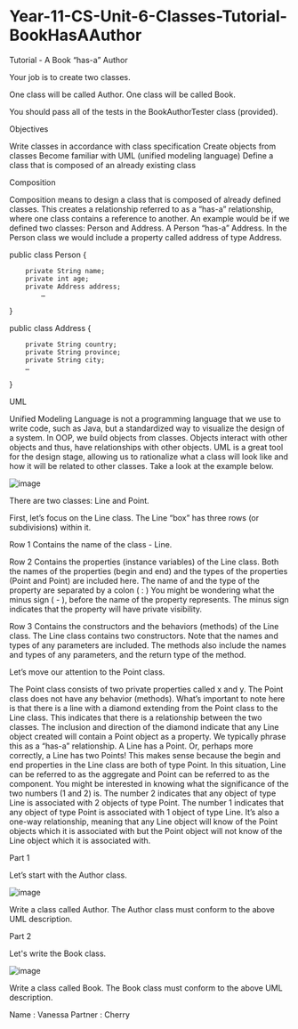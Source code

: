 # Year-11-CS-Unit-6-Classes-Tutorial-BookHasAAuthor

Tutorial - A Book “has-a” Author

Your job is to create two classes.

One class will be called Author.
One class will be called Book.

You should pass all of the tests in the BookAuthorTester class (provided).

Objectives

Write classes in accordance with class specification
Create objects from classes
Become familiar with UML (unified modeling language)
Define a class that is composed of an already existing class

Composition

Composition means to design a class that is composed of already defined classes. This creates a relationship referred to as a “has-a” relationship, where one class contains a reference to another. An example would be if we defined two classes: Person and Address. A Person “has-a” Address. In the Person class we would include a property called address of type Address.

public class Person {

        private String name;
        private int age;
        private Address address;
            …

} 

public class Address {

        private String country;
        private String province;
        private String city;
        …

}



UML

Unified Modeling Language is not a programming language that we use to write code, such as Java, but a standardized way to visualize the design of a system. In OOP, we build objects from classes. Objects interact with other objects and thus, have relationships with other objects. UML is a great tool for the design stage, allowing us to rationalize what a class will look like and how it will be related to other classes. Take a look at the example below.

![image](https://user-images.githubusercontent.com/57818506/213328428-b695ded1-6dc1-4746-b396-45f2d1d1ffcd.png)

There are two classes: Line and Point. 

First, let’s focus on the Line class.
The Line “box” has three rows (or subdivisions) within it. 

Row 1
Contains the name of the class - Line. 

Row 2
Contains the properties (instance variables) of the Line class.
Both the names of the properties (begin and end) and the types of the properties (Point and Point) are included here. 
The name of and the type of the property are separated by a colon ( : )
You might be wondering what the minus sign ( - ), before the name of the property represents. The minus sign indicates that the property will have private visibility. 

Row 3
Contains the constructors and the behaviors (methods) of the Line class.
The Line class contains two constructors. Note that the names and types of any parameters are included.
The methods also include the names and types of any parameters, and the return type of the method.

Let’s move our attention to the Point class. 

The Point class consists of two private properties called x and y. 
The Point class does not have any behavior (methods).
What’s important to note here is that there is a line with a diamond extending from the Point class to the Line class. This indicates that there is a relationship between the two classes. The inclusion and direction of the diamond indicate that any Line object created will contain a Point object as a property. We typically phrase this as a “has-a” relationship. A Line has a Point. Or, perhaps more correctly, a Line has two Points! This makes sense because the begin and end properties in the Line class are both of type Point. In this situation, Line can be referred to as the aggregate and Point can be referred to as the component.
You might be interested in knowing what the significance of the two numbers (1 and 2) is. The number 2 indicates that any object of type Line is associated with 2 objects of type Point. The number 1 indicates that any object of type Point is associated with 1 object of type Line. It’s also a one-way relationship, meaning that any Line object will know of the Point objects which it is associated with but the Point object will not know of the Line object which it is associated with. 


Part 1

Let’s start with the Author class.

![image](https://user-images.githubusercontent.com/57818506/213328519-fb7d4af4-643f-4e99-9402-66989360d50e.png)

Write a class called Author. The Author class must conform to the above UML description.

Part 2

Let's write the Book class.

![image](https://user-images.githubusercontent.com/57818506/213328594-c926aff6-1197-4629-b274-01ece0d6d90e.png)

Write a class called Book. The Book class must conform to the above UML description.

Name : Vanessa Partner : Cherry
